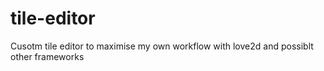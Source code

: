 # tile-editor
Cusotm tile editor to maximise my own workflow with love2d and possiblt other frameworks

